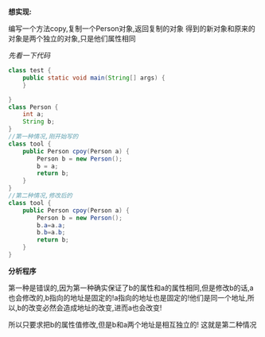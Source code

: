 **想实现:**

编写一个方法copy,复制一个Person对象,返回复制的对象
得到的新对象和原来的对象是两个独立的对象,只是他们属性相同



*先看一下代码*

```java
class test {
    public static void main(String[] args) {
    }

}
class Person {
    int a;
    String b;
}
//第一种情况,刚开始写的
class tool {
    public Person cpoy(Person a) {
        Person b = new Person();
        b = a;
        return b;
    }
}
//第二种情况,修改后的
class tool {
    public Person cpoy(Person a) {
        Person b = new Person();
        b.a=a.a;
        b.b=a.b;
        return b;
    }
}
```

**分析程序**

第一种是错误的,因为第一种确实保证了b的属性和a的属性相同,但是修改b的话,a也会修改的,b指向的地址是固定的!a指向的地址也是固定的!他们是同一个地址,所以,b的改变必然会造成地址的改变,进而a也会改变!

所以只要求把b的属性值修改,但是b和a两个地址是相互独立的!  这就是第二种情况

